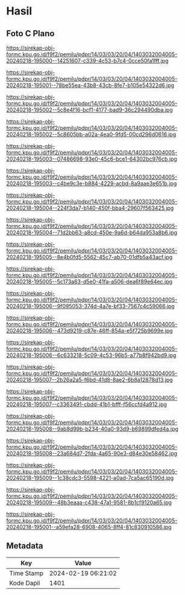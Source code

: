 # Hasil

## Foto C Plano

https://sirekap-obj-formc.kpu.go.id/f9f2/pemilu/pdpr/14/03/03/20/04/1403032004005-20240218-195000--14251607-c339-4c53-b7c4-0cce50fa1fff.jpg

https://sirekap-obj-formc.kpu.go.id/f9f2/pemilu/pdpr/14/03/03/20/04/1403032004005-20240218-195001--78be55ea-43b8-43cb-8fe7-b105e54322d6.jpg

https://sirekap-obj-formc.kpu.go.id/f9f2/pemilu/pdpr/14/03/03/20/04/1403032004005-20240218-195002--5c8e4f16-bcf1-4177-bad9-36c294490dba.jpg

https://sirekap-obj-formc.kpu.go.id/f9f2/pemilu/pdpr/14/03/03/20/04/1403032004005-20240218-195002--5c8605bb-a02a-4ea0-9fd5-00cd296d0616.jpg

https://sirekap-obj-formc.kpu.go.id/f9f2/pemilu/pdpr/14/03/03/20/04/1403032004005-20240218-195003--07486698-93e0-45c6-bce1-64302bc976cb.jpg

https://sirekap-obj-formc.kpu.go.id/f9f2/pemilu/pdpr/14/03/03/20/04/1403032004005-20240218-195003--c4be9c3e-b884-4229-acbd-8a9aae3e651b.jpg

https://sirekap-obj-formc.kpu.go.id/f9f2/pemilu/pdpr/14/03/03/20/04/1403032004005-20240218-195004--224f3da7-b140-450f-bba4-29607f563425.jpg

https://sirekap-obj-formc.kpu.go.id/f9f2/pemilu/pdpr/14/03/03/20/04/1403032004005-20240218-195004--71d2bb63-a8cd-450e-9a6d-b64da953a8b6.jpg

https://sirekap-obj-formc.kpu.go.id/f9f2/pemilu/pdpr/14/03/03/20/04/1403032004005-20240218-195005--8e4b0fd5-5562-45c7-ab70-01dfb5a43acf.jpg

https://sirekap-obj-formc.kpu.go.id/f9f2/pemilu/pdpr/14/03/03/20/04/1403032004005-20240218-195005--5c173a63-d5e0-41fa-a506-dea6f89e64ec.jpg

https://sirekap-obj-formc.kpu.go.id/f9f2/pemilu/pdpr/14/03/03/20/04/1403032004005-20240218-195006--9f095053-374d-4a7e-bf33-7567c4c59066.jpg

https://sirekap-obj-formc.kpu.go.id/f9f2/pemilu/pdpr/14/03/03/20/04/1403032004005-20240218-195006--473d9219-c87e-46ff-854a-e5f725b9699e.jpg

https://sirekap-obj-formc.kpu.go.id/f9f2/pemilu/pdpr/14/03/03/20/04/1403032004005-20240218-195006--6c633218-5c09-4c53-96b5-a77b8f942bd9.jpg

https://sirekap-obj-formc.kpu.go.id/f9f2/pemilu/pdpr/14/03/03/20/04/1403032004005-20240218-195007--2b26a2a5-f6bd-41d8-8ae2-6b8a12878d13.jpg

https://sirekap-obj-formc.kpu.go.id/f9f2/pemilu/pdpr/14/03/03/20/04/1403032004005-20240218-195007--c3363491-cbdd-41b1-bfff-f56ccfd4a912.jpg

https://sirekap-obj-formc.kpu.go.id/f9f2/pemilu/pdpr/14/03/03/20/04/1403032004005-20240218-195008--9ab8d99b-b234-40a0-93d9-b69899dfed4a.jpg

https://sirekap-obj-formc.kpu.go.id/f9f2/pemilu/pdpr/14/03/03/20/04/1403032004005-20240218-195008--23a684d7-2fda-4a65-90e3-d84e30e58462.jpg

https://sirekap-obj-formc.kpu.go.id/f9f2/pemilu/pdpr/14/03/03/20/04/1403032004005-20240218-195009--1c38cdc3-5598-4221-a0ad-7ca5ac65190d.jpg

https://sirekap-obj-formc.kpu.go.id/f9f2/pemilu/pdpr/14/03/03/20/04/1403032004005-20240218-195009--48b3eaaa-c438-47a1-9581-8b1cf9120a65.jpg

https://sirekap-obj-formc.kpu.go.id/f9f2/pemilu/pdpr/14/03/03/20/04/1403032004005-20240218-195001--a59efa28-6908-4065-8ff4-81c830910586.jpg


## Metadata

| Key        | Value               |
| ---------- | ------------------- |
| Time Stamp | 2024-02-19 06:21:02 |
| Kode Dapil | 1401                |



